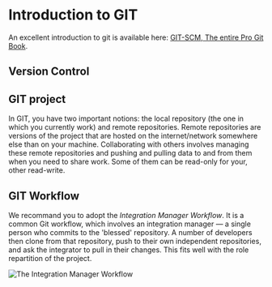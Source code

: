# Introduction to GIT

An excellent introduction to git is available here: [GIT-SCM, The entire Pro Git Book](https://git-scm.com/book/en/v2).

## Version Control

## GIT project
In GIT, you have two important notions: the local repository (the one in which you currently work) and remote repositories. Remote repositories are versions of the project that are hosted on the internet/network somewhere else than on your machine. Collaborating with others involves managing these remote repositories and pushing and pulling data to and from them when you need to share work. Some of them can be read-only for your, other read-write.

## GIT Workflow
We recommand you to adopt the *Integration Manager Workflow*. It is a common Git workflow, which involves an integration manager — a single person who commits to the 'blessed' repository. A number of developers then clone from that repository, push to their own independent repositories, and ask the integrator to pull in their changes. This fits well with the role repartition of the project.

![The Integration Manager Workflow](resources/workflow_git.png)
